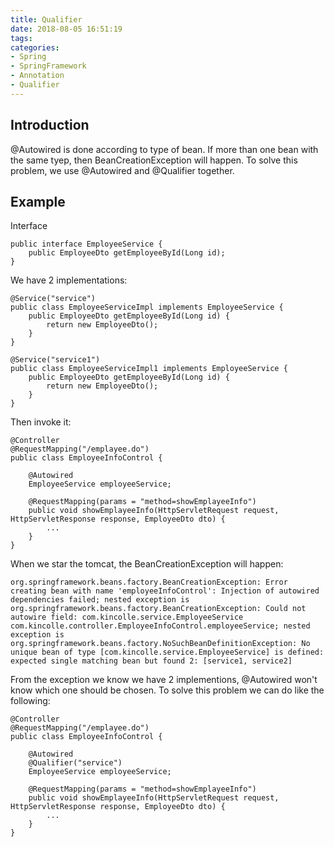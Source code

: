 ```yaml
---
title: Qualifier
date: 2018-08-05 16:51:19
tags:
categories:
- Spring
- SpringFramework
- Annotation
- Qualifier
---
```

## Introduction
@Autowired is done according to type of bean. If more than one bean with the same tyep, then BeanCreationException will happen. To solve this problem, we use @Autowired and @Qualifier together.

## Example

Interface

	public interface EmployeeService {
	    public EmployeeDto getEmployeeById(Long id);
	}

We have 2 implementations:

	@Service("service")
	public class EmployeeServiceImpl implements EmployeeService {
	    public EmployeeDto getEmployeeById(Long id) {
	        return new EmployeeDto();
	    }
	}
	
	@Service("service1")
	public class EmployeeServiceImpl1 implements EmployeeService {
	    public EmployeeDto getEmployeeById(Long id) {
	        return new EmployeeDto();
	    }
	}

Then invoke it:

	@Controller
	@RequestMapping("/emplayee.do")
	public class EmployeeInfoControl {
	    
	    @Autowired
	    EmployeeService employeeService;
	     
	    @RequestMapping(params = "method=showEmplayeeInfo")
	    public void showEmplayeeInfo(HttpServletRequest request, HttpServletResponse response, EmployeeDto dto) {
	        ...
	    }
	}

When we star the tomcat, the BeanCreationException will happen:
	
	org.springframework.beans.factory.BeanCreationException: Error creating bean with name 'employeeInfoControl': Injection of autowired dependencies failed; nested exception is org.springframework.beans.factory.BeanCreationException: Could not autowire field: com.kincolle.service.EmployeeService com.kincolle.controller.EmployeeInfoControl.employeeService; nested exception is org.springframework.beans.factory.NoSuchBeanDefinitionException: No unique bean of type [com.kincolle.service.EmployeeService] is defined: expected single matching bean but found 2: [service1, service2]

From the exception we know we have 2 implementions, @Autowired won't know which one should be chosen. To solve this problem we can do like the following:

	@Controller
	@RequestMapping("/emplayee.do")
	public class EmployeeInfoControl {
	    
	    @Autowired
	    @Qualifier("service")
	    EmployeeService employeeService;
	    
	    @RequestMapping(params = "method=showEmplayeeInfo")
	    public void showEmplayeeInfo(HttpServletRequest request, HttpServletResponse response, EmployeeDto dto) {
	        ...
	    }
	}